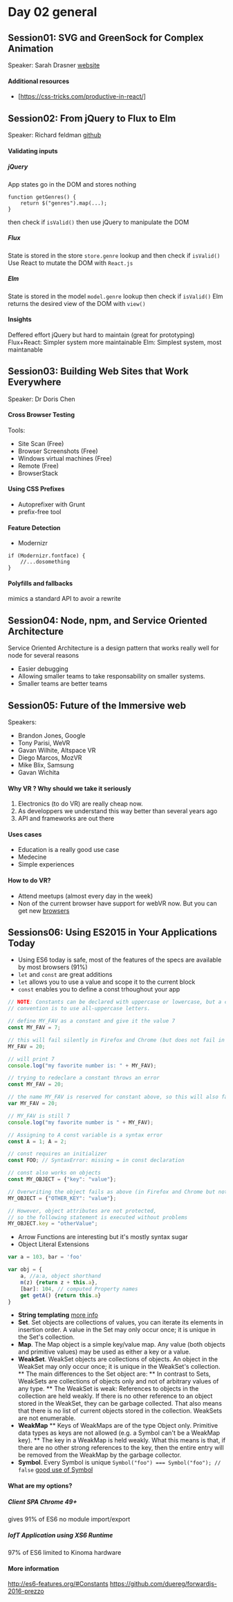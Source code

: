 # Day 02 general

## Session01: SVG and GreenSock for Complex Animation
Speaker: Sarah Drasner [website](http://sarahdrasnerdesign.com/)

#### Additional resources
* [https://css-tricks.com/productive-in-react/]


## Session02: From jQuery to Flux to Elm
Speaker: Richard feldman [github](https://github.com/rtfeldman)
#### Validating inputs

##### jQuery 
App states go in the DOM and stores nothing

```
function getGenres() {
    return $("genres").map(...);
}
```

then check if `isValid()` 
then use jQuery to manipulate the DOM

##### Flux
State is stored in the store
`store.genre` 
lookup and then check if `isValid()`
Use React to mutate the DOM with `React.js`

##### Elm
State is stored in the model
`model.genre` 
lookup then check if `isValid()`
Elm returns the desired view of the DOM with `view()`


#### Insights
Deffered effort jQuery but hard to maintain (great for prototyping)
Flux+React: Simpler system more maintainable
Elm: Simplest system, most maintanable

## Session03: Building Web Sites that Work Everywhere
Speaker: Dr Doris Chen

#### Cross Browser Testing
Tools:
* Site Scan (Free)
* Browser Screenshots (Free)
* Windows virtual machines (Free)
* Remote (Free)
* BrowserStack

#### Using CSS Prefixes
* Autoprefixer with Grunt
* prefix-free tool

#### Feature Detection
* Modernizr
```
if (Modernizr.fontface) {
    //...dosomething
}
```

#### Polyfills and fallbacks
mimics a standard API to avoir a rewrite


## Session04: Node, npm, and Service Oriented Architecture
Service Oriented Architecture is a design pattern that works really well for node for several reasons
* Easier debugging
* Allowing smaller teams to take responsability on smaller systems.
* Smaller teams are better teams


## Session05: Future of the Immersive web
Speakers: 
* Brandon Jones, Google 
* Tony Parisi, WeVR
* Gavan Wilhite, Altspace VR
* Diego Marcos, MozVR
* Mike Blix, Samsung
* Gavan Wichita

#### Why VR ? Why should we take it seriously
1. Electronics (to do VR) are really cheap now.
2. As developpers we understand this way better than several years ago
3. API and frameworks are out there

#### Uses cases
* Education is a really good use case
* Medecine 
* Simple experiences

#### How to do VR?
* Attend meetups (almost every day in the week)
* Non of the current browser have support for webVR now. But you can get new [browsers](http://webvr.info/)


## Sessions06: Using ES2015 in Your Applications Today
* Using ES6 today is safe, most of the features of the specs are available by most browsers (91%)
* `let` and `const` are great additions
* `let` allows you to use a value and scope it to the current block
* `const` enables you to define a const trhoughout your app

```JavaScript
// NOTE: Constants can be declared with uppercase or lowercase, but a common
// convention is to use all-uppercase letters.

// define MY_FAV as a constant and give it the value 7
const MY_FAV = 7;

// this will fail silently in Firefox and Chrome (but does not fail in Safari)
MY_FAV = 20;

// will print 7
console.log("my favorite number is: " + MY_FAV);

// trying to redeclare a constant throws an error 
const MY_FAV = 20;

// the name MY_FAV is reserved for constant above, so this will also fail
var MY_FAV = 20; 

// MY_FAV is still 7
console.log("my favorite number is " + MY_FAV);

// Assigning to A const variable is a syntax error
const A = 1; A = 2;

// const requires an initializer
const FOO; // SyntaxError: missing = in const declaration

// const also works on objects
const MY_OBJECT = {"key": "value"};

// Overwriting the object fails as above (in Firefox and Chrome but not in Safari)
MY_OBJECT = {"OTHER_KEY": "value"};

// However, object attributes are not protected,
// so the following statement is executed without problems
MY_OBJECT.key = "otherValue";
```

* Arrow Functions are interesting but it's mostly syntax sugar
* Object Literal Extensions

```JavaScript 
var a = 103, bar = 'foo'

var obj = {
    a, //a:a, object shorthand
    m(z) {return z + this.a},
    [bar]: 104, // computed Property names
    get getA() {return this.a}
}
```

* **String templating** [more info](https://developers.google.com/web/updates/2015/01/ES6-Template-Strings)
* **Set**. Set objects are collections of values, you can iterate its elements in insertion order. A value in the Set may only occur once; it is unique 
in the Set's collection.
* **Map**. The Map object is a simple key/value map. Any value (both objects and primitive values) may be used as either a key or a value.
* **WeakSet**. WeakSet objects are collections of objects. An object in the WeakSet may only occur once; it is unique in the WeakSet's collection.
** The main differences to the Set object are:
** In contrast to Sets, WeakSets are collections of objects only and not of arbitrary values of any type.
** The WeakSet is weak: References to objects in the collection are held weakly. If there is no other reference to an object stored in the WeakSet, they can be garbage collected. That also means that there is no list of current objects stored in the collection. WeakSets are not enumerable.
* **WeakMap**
** Keys of WeakMaps are of the type Object only. Primitive data types as keys are not allowed (e.g. a Symbol can't be a WeakMap key).
** The key in a WeakMap is held weakly.  What this means is that, if there are no other strong references to the key, then the entire entry will be removed from the WeakMap by the garbage collector.
* **Symbol**. Every Symbol is unique `Symbol("foo") === Symbol("foo"); // false` [good use of Symbol](http://blog.keithcirkel.co.uk/metaprogramming-in-es6-symbols/)

#### What are my options?
##### Client SPA Chrome 49+ 
gives 91% of ES6
no module import/export

##### IofT Application using XS6 Runtime
97% of ES6
limited to Kinoma hardware

#### More information
http://es6-features.org/#Constants
https://github.com/duereg/forwardjs-2016-prezzo






